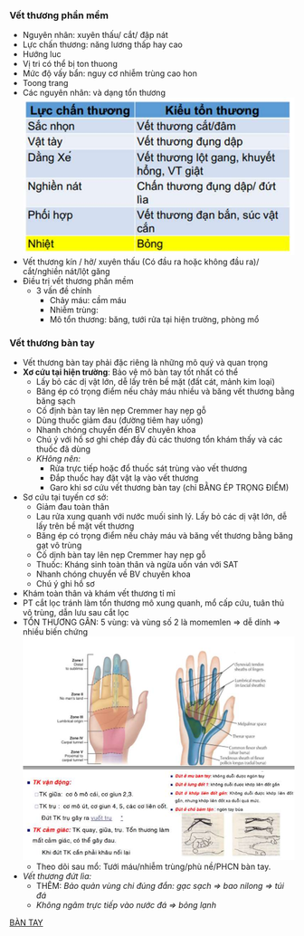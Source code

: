 ### Vết thương phần mềm
- Nguyên nhân: xuyên thấu/ cắt/ đập nát  
- Lực chấn thương: năng lương thấp hay cao
- Hướng luc
- Vị tri có thể bị ton thuong
- Mức độ vấy bẩn: nguy cơ nhiễm trùng cao hon
- Toong trang
- Các nguyên nhân: và dạng tổn thương
![Buổi 4 - CXK - Hệ sinh sản-1687393759700.jpeg](../../../200%20Files/image/image/Bu%E1%BB%95i%204%20-%20CXK%20-%20H%E1%BB%87%20sinh%20s%E1%BA%A3n-1687393759700.jpeg)
- Vết thương kín / hở/ xuyên thấu (Có đầu ra hoặc không đầu ra)/ cắt/nghiền nát/lột găng
- Điều trị vết thương phần mềm
	- 3 vấn đề chính
		- Chảy máu: cầm máu
		- Nhiễm trùng: 
		- Mô tổn thương: băng, tưới rửa tại hiện trường, phòng mổ
### Vết thương bàn tay
- Vết thương bàn tay phải đặc riêng là những mô quý và quan trọng
- **Xơ cứu tại hiện trường**: Bảo vệ mô bàn tay tốt nhất có thể
	- Lấy bỏ các dị vật lớn, dễ lấy trên bề mặt (đất cát, mảnh kim loại)
	- Băng ép có trọng điểm nếu chảy máu nhiều và băng vết thương bằng băng sạch
	- Cố định bàn tay lên nẹp Cremmer hay nẹp gỗ
	- Dùng thuốc giảm đau (đường tiêm hay uống)
	- Nhanh chóng chuyển đến BV chuyên khoa
	- Chú ý với hồ sơ ghi chép đầy đủ các thương tổn khám thấy và các thuốc đã dùng
	- _KHông nên:_
		- Rửa trực tiếp hoặc đổ thuốc sát trùng vào vết thương
		- Đắp thuốc hay đặt vật lạ vào vết thương
		- Garo khi sơ cứu vết thương bàn tay (chỉ BẰNG ÉP TRỌNG ĐIỂM)
- Sơ cứu tại tuyến cơ sở:
	- Giảm đau toàn thân
	- Lau rửa xung quanh với nước muối sinh lý. Lấy bỏ các dị vật lớn, dễ lấy trên bề mặt vết thương
	- Băng ép có trọng điểm nếu chảy máu và băng vết thương bằng băng gạt vô trùng
	- Cố dịnh bàn tay lên nẹp Cremmer hay nẹp gỗ
	- Thuốc: Kháng sinh toàn thân và ngừa uốn ván với SAT
	- Nhanh chóng chuyển về BV chuyên khoa
	- Chú ý ghi hồ sơ
- Khám toàn thân và khám vết thương tỉ mỉ
- PT cắt lọc tránh làm tổn thương mô xung quanh, mổ cấp cứu, tuân thủ vô trùng, dẫn lưu sau cắt lọc
- TỔN THƯƠNG GÂN: 5 vùng: và vùng số 2 là momemlen => dễ dính => nhiều biến chứng
![Buổi 4 - CXK - Hệ sinh sản-1687393866383.jpeg](../../../200%20Files/image/image/Bu%E1%BB%95i%204%20-%20CXK%20-%20H%E1%BB%87%20sinh%20s%E1%BA%A3n-1687393866383.jpeg)
![Buổi 4 - CXK - Hệ sinh sản-1687393896342.jpeg](../../../200%20Files/image/image/Bu%E1%BB%95i%204%20-%20CXK%20-%20H%E1%BB%87%20sinh%20s%E1%BA%A3n-1687393896342.jpeg)
	- Theo dõi sau mổ: Tưới máu/nhiễm trùng/phù nề/PHCN bàn tay.
- _Vết thương đứt lìa:_
	- THÊM: _Bảo quản vùng chi đúng đắn: gạc sạch => bao nilong => túi đá_
	- _Không ngâm trực tiếp vào nước đá => bỏng lạnh_

[BÀN TAY](../../../B%C3%80N%20TAY.md)